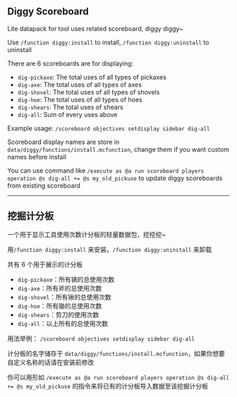 Diggy Scoreboard
-------------------

Lite datapack for tool uses related scoreboard, diggy diggy~

Use `/function diggy:install` to install, `/function diggy:uninstall` to uninstall

There are 6 scoreboards are for displaying:

- `dig-pickaxe`: The total uses of all types of pickaxes
- `dig-axe`: The total uses of all types of axes
- `dig-shovel`: The total uses of all types of shovels
- `dig-hoe`: The total uses of all types of hoes
- `dig-shears`: The total uses of shears
- `dig-all`: Sum of every uses above

Example usage: `/scoreboard objectives setdisplay sidebar dig-all`

Scoreboard display names are store in `data/diggy/functions/install.mcfunction`, change them if you want custom names before install

You can use command like `/execute as @a run scoreboard players operation @s dig-all += @s my_old_pickuse` to update diggy scoreboards from existing scoreboard

-------------------

挖掘计分板
-------------------

一个用于显示工具使用次数计分板的轻量数据包，挖挖挖~

用`/function diggy:install` 来安装，`/function diggy:uninstall` 来卸载

共有 6 个用于展示的计分板

- `dig-pickaxe`：所有镐的总使用次数
- `dig-axe`：所有斧的总使用次数
- `dig-shovel`：所有锹的总使用次数
- `dig-hoe`：所有锄的总使用次数
- `dig-shears`：剪刀的使用次数
- `dig-all`：以上所有的总使用次数

用法举例： `/scoreboard objectives setdisplay sidebar dig-all`

计分板的名字储存于 `data/diggy/functions/install.mcfunction`，如果你想要自定义名称的话请在安装前修改

你可以用形如 `/execute as @a run scoreboard players operation @s dig-all += @s my_old_pickuse` 的指令来将已有的计分板导入数据至该挖掘计分板
